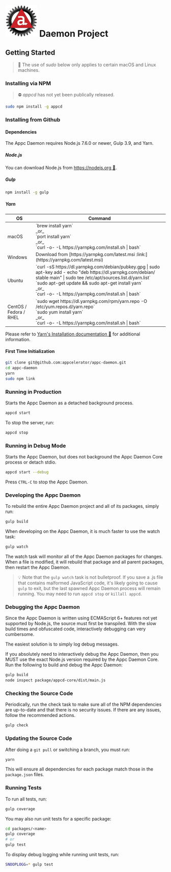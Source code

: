 # ![Appc Daemon logo](../images/appc-daemon.png) Daemon Project

## Getting Started

> :key: The use of _sudo_ below only applies to certain macOS and Linux machines.

### Installing via NPM

> :no_entry: _appcd_ has not yet been publically released.

```bash
sudo npm install -g appcd
```

### Installing from Github

#### Dependencies

The Appc Daemon requires Node.js 7.6.0 or newer, Gulp 3.9, and Yarn.

##### Node.js

You can download Node.js from [https://nodejs.org :link:]([https://nodejs.org]).

##### Gulp

```bash
npm install -g gulp
```

##### Yarn

<table>
	<thead>
		<tr>
			<th>OS</th>
			<th>Command</th>
		</tr>
	</thead>
	<tbody>
		<tr>
			<td>macOS</td>
			<td>`brew install yarn`<br>
				_or_<br>
				`port install yarn`<br>
				_or_<br>
				`curl -o- -L https://yarnpkg.com/install.sh | bash`</td>
		</tr>
		<tr>
			<td>Windows</td>
			<td>Download from [https://yarnpkg.com/latest.msi :link:](https://yarnpkg.com/latest.msi)</td>
		</tr>
		<tr>
			<td>Ubuntu</td>
			<td>`curl -sS https://dl.yarnpkg.com/debian/pubkey.gpg | sudo apt-key add - echo "deb https://dl.yarnpkg.com/debian/ stable main" | sudo tee /etc/apt/sources.list.d/yarn.list`<br>
				`sudo apt-get update && sudo apt-get install yarn`<br>
				_or_<br>
				`curl -o- -L https://yarnpkg.com/install.sh | bash`</td>
		</tr>
		<tr>
			<td>CentOS / Fedora / RHEL</td>
			<td>`sudo wget https://dl.yarnpkg.com/rpm/yarn.repo -O /etc/yum.repos.d/yarn.repo`<br>
				`sudo yum install yarn`<br>
				_or_<br>
				`curl -o- -L https://yarnpkg.com/install.sh | bash`</td>
		</tr>
	</tbody>
</table>

Please refer to [Yarn's Installation documentation :link:](https://yarnpkg.com/en/docs/install) for
additional information.

#### First Time Initialization

```bash
git clone git@github.com:appcelerator/appc-daemon.git
cd appc-daemon
yarn
sudo npm link
```

### Running in Production

Starts the Appc Daemon as a detached background process.

```bash
appcd start
```

To stop the server, run:

```bash
appcd stop
```

### Running in Debug Mode

Starts the Appc Daemon, but does not background the Appc Daemon Core process or detach stdio.

```bash
appcd start --debug
```

Press `CTRL-C` to stop the Appc Daemon.

### Developing the Appc Daemon

To rebuild the entire Appc Daemon project and all of its packages, simply run:

```bash
gulp build
```

When developing on the Appc Daemon, it is much faster to use the watch task:

```bash
gulp watch
```

The watch task will monitor all of the Appc Daemon packages for changes. When a file is modified, it
will rebuild that package and all parent packages, then restart the Appc Daemon.

> :bulb: Note that the `gulp watch` task is not bulletproof. If you save a .js file that contains
> malformed JavaScript code, it's likely going to cause `gulp` to exit, but the last spawned Appc
> Daemon process will remain running. You may need to run `appcd stop` or `killall appcd`.

### Debugging the Appc Daemon

Since the Appc Daemon is written using ECMAScript 6+ features not yet supported by Node.js, the
source must first be transpiled. With the slow build times and obfuscated code, interactively
debugging can very cumbersome.

The easiest solution is to simply log debug messages.

If you absolutely need to interactively debug the Appc Daemon, then you MUST use the exact Node.js
version required by the Appc Daemon Core. Run the following to build and debug the Appc Daemon:

```bash
gulp build
node inspect package/appcd-core/dist/main.js
```

### Checking the Source Code

Periodically, run the check task to make sure all of the NPM dependencies are up-to-date and that
there is no security issues. If there are any issues, follow the recommended actions.

```bash
gulp check
```

### Updating the Source Code

After doing a `git pull` or switching a branch, you must run:

```bash
yarn
```

This will ensure all dependencies for each package match those in the `package.json` files.

### Running Tests

To run all tests, run:

```bash
gulp coverage
```

You may also run unit tests for a specific package:

```bash
cd packages/<name>
gulp coverage
# or
gulp test
```

To display debug logging while running unit tests, run:

```bash
SNOOPLOGG=* gulp test
```
